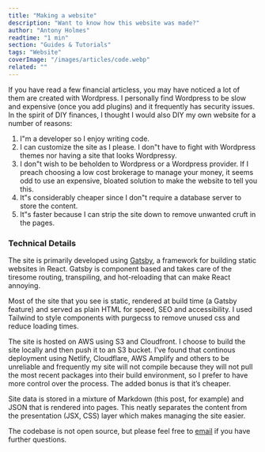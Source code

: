 ```yaml
---
title: "Making a website"
description: "Want to know how this website was made?"
author: "Antony Holmes"
readtime: "1 min"
section: "Guides & Tutorials"
tags: "Website"
coverImage: "/images/articles/code.webp"
related: ""
---
```


If you have read a few financial articless, you may have noticed a lot of them are created with Wordpress. I personally find Wordpress to be slow and expensive (once you add plugins) and it frequently has security issues. In the spirit of DIY finances, I thought I would also DIY my own website for a number of reasons:

1. I"m a developer so I enjoy writing code.
2. I can customize the site as I please. I don"t have to fight with Wordpress themes nor having a site that looks Wordpressy.
3. I don"t wish to be beholden to Wordpress or a Wordpress provider. If I preach choosing a low cost brokerage to manage your money, it seems odd to use an expensive, bloated solution to make the website to tell you this.
4. It"s considerably cheaper since I don"t require a database server to store the content.
5. It"s faster because I can strip the site down to remove unwanted cruft in the pages.

### Technical Details

The site is primarily developed using [Gatsby](https://www.gatsbyjs.com/), a framework for building static websites in React. Gatsby is component based and takes care of the tiresome routing, transpiling, and hot-reloading that can make React annoying.

Most of the site that you see is static, rendered at build time (a Gatsby feature) and served as plain HTML for speed, SEO and accessibility. I used Tailwind to style components with purgecss to remove unused css and reduce loading times.

The site is hosted on AWS using S3 and Cloudfront. I choose to build the site locally and then push it to an S3 bucket. I’ve found that continous deployment using Netlify, Cloudflare, AWS Amplify and others to be unreliable and frequently my site will not compile because they will not pull the most recent packages into their build environment, so I prefer to have more control over the process. The added bonus is that it’s cheaper.

Site data is stored in a mixture of Markdown (this post, for example) and JSON that is rendered into pages. This neatly separates the content from the presentation (JSX, CSS) layer which makes managing the site easier.

The codebase is not open source, but please feel free to [email](antony@politeinvestor.com) if you have further questions.
